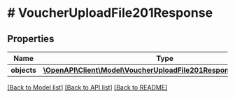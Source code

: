 # # VoucherUploadFile201Response

## Properties

Name | Type | Description | Notes
------------ | ------------- | ------------- | -------------
**objects** | [**\OpenAPI\Client\Model\VoucherUploadFile201ResponseObjectsInner[]**](VoucherUploadFile201ResponseObjectsInner.md) |  | [optional]

[[Back to Model list]](../../README.md#models) [[Back to API list]](../../README.md#endpoints) [[Back to README]](../../README.md)
